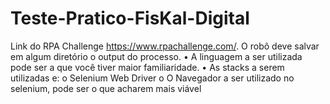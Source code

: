 # Teste-Pratico-FisKal-Digital
Link do RPA Challenge https://www.rpachallenge.com/. O robô deve salvar em algum diretório o output do processo. • A linguagem a ser utilizada pode ser a que você tiver maior familiaridade. • As stacks a serem utilizadas e: o Selenium Web Driver o O Navegador a ser utilizado no selenium, pode ser o que acharem mais viável
